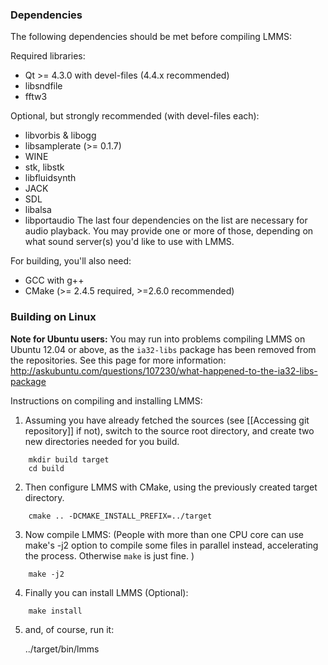 ### Dependencies

The following dependencies should be met before compiling LMMS:

Required libraries:

* Qt >= 4.3.0 with devel-files (4.4.x recommended)
* libsndfile
* fftw3

Optional, but strongly recommended (with devel-files each):
* libvorbis & libogg
* libsamplerate (>= 0.1.7)
* WINE
* stk, libstk
* libfluidsynth
* JACK
* SDL
* libalsa
* libportaudio
The last four dependencies on the list are necessary for audio playback. You may provide one or more of those, depending on what sound server(s) you'd like to use with LMMS.

For building, you'll also need:
* GCC with g++
* CMake (>= 2.4.5 required, >=2.6.0 recommended)

### Building on Linux

**Note for Ubuntu users:** You may run into problems compiling LMMS on Ubuntu 12.04 or above, as the `ia32-libs` package has been removed from the repositories. See this page for more information: <http://askubuntu.com/questions/107230/what-happened-to-the-ia32-libs-package>

Instructions on compiling and installing LMMS:

1. Assuming you have already fetched the sources (see [[Accessing git repository]] if not), switch to the source root directory, and create two new directories needed for you build.
```
	mkdir build target
	cd build
```
2. Then configure LMMS with CMake, using the previously created target directory.
```
	cmake .. -DCMAKE_INSTALL_PREFIX=../target
```
3. Now compile LMMS: (People with more than one CPU core can use make's -j2 option to compile some files in parallel instead, accelerating the process. Otherwise `make` is just fine. )
```
	make -j2
```

4. Finally you can install LMMS (Optional):
```
	make install
```
5. and, of course, run it:

	../target/bin/lmms